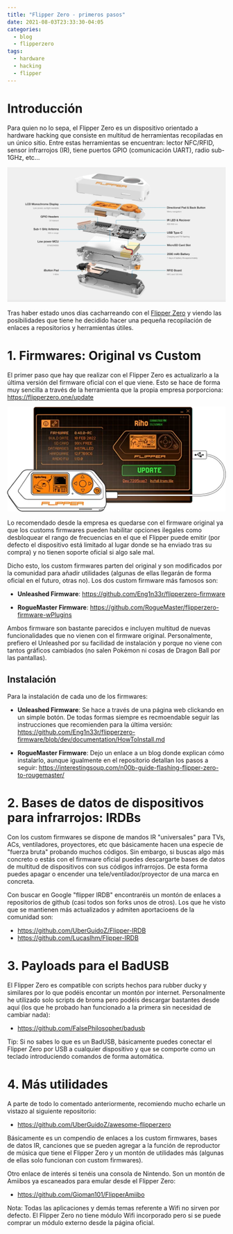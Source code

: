 ```yaml
---
title: "Flipper Zero - primeros pasos"
date: 2021-08-03T23:33:30-04:05
categories:
  - blog
  - flipperzero
tags:
  - hardware
  - hacking
  - flipper
---
```

<h1>Introducción</h1>
Para quien no lo sepa, el Flipper Zero es un dispositivo orientado a hardware hacking que consiste en multitud de herramientas recopiladas en un único sitio. Entre estas herramientas se encuentran: lector NFC/RFID, sensor infrarrojos (IR), tiene puertos GPIO (comunicación UART), radio sub-1GHz, etc...

![flipper000](/assets/images/posts/flipper000.png)

Tras haber estado unos días cacharreando con el <a href = https://flipperzero.one/>Flipper Zero</a> y viendo las posibilidades que tiene he decidido hacer una pequeña recopilación de enlaces a repositorios y herramientas útiles. 

# 1. Firmwares: Original vs Custom
El primer paso que hay que realizar con el Flipper Zero es actualizarlo a la última versión del firmware oficial con el que viene. Esto se hace de forma muy sencilla a través de la herramienta que la propia empresa porporciona: https://flipperzero.one/update

![flipper001](/assets/images/posts/flipper001.png)

Lo recomendado desde la empresa es quedarse con el firmware original ya que los customs firmwares pueden habilitar opciones ilegales como desbloquear el rango de frecuencias en el que el  Flipper puede emitir (por defecto el dispositivo está limitado al lugar donde se ha enviado tras su compra) y no tienen soporte oficial si algo sale mal. 

Dicho esto, los custom firmwares parten del original y son modificados por la comunidad para añadir utilidades (algunas de ellas llegarán de forma oficial en el futuro, otras no). Los dos custom firmware más famosos son: 

- **Unleashed Firmware**: https://github.com/Eng1n33r/flipperzero-firmware

- **RogueMaster Firmware**: https://github.com/RogueMaster/flipperzero-firmware-wPlugins

Ambos firmware son bastante parecidos e incluyen multitud de nuevas funcionalidades que no vienen con el firmware original. Personalmente, prefiero el Unleashed por su facilidad de instalación y porque no viene con tantos gráficos cambiados (no salen Pokémon ni cosas de Dragon Ball por las pantallas).

## Instalación
Para la instalación de cada uno de los firmwares: 

- **Unleashed Firmware**: Se hace a través de una página web clickando en un simple botón. De todas formas siempre es recmoendable seguir las instrucciones que recomienden para la última versión: https://github.com/Eng1n33r/flipperzero-firmware/blob/dev/documentation/HowToInstall.md

- **RogueMaster Firmware**: Dejo un enlace a un blog donde explican cómo instalarlo, aunque igualmente en el repositorio detallan los pasos a seguir: https://interestingsoup.com/n00b-guide-flashing-flipper-zero-to-rougemaster/


# 2. Bases de datos de dispositivos para infrarrojos: IRDBs

Con los custom firmwares se dispone de mandos IR "universales" para TVs, ACs, ventiladores, proyectores, etc que básicamente hacen una especie de "fuerza bruta" probando muchos códigos. Sin embargo, si buscas algo más concreto o estás con el firmware oficial puedes descargarte bases de datos de multitud de dispositivos con sus códigos infrarrojos. De esta forma puedes apagar o encender una tele/ventilador/proyector de una marca en concreta.

Con buscar en Google "flipper IRDB" encontraréis un montón de enlaces a repositorios de github (casi todos son forks unos de otros). Los que he visto que se mantienen más actualizados y admiten aportacioens de la comunidad son: 

- https://github.com/UberGuidoZ/Flipper-IRDB
- https://github.com/Lucaslhm/Flipper-IRDB

# 3. Payloads para el BadUSB 

El Flipper Zero es compatible con scripts hechos para rubber ducky y similares por lo que podéis encontar un montón por internet. Personalmente he utilizado solo scripts de broma pero podéis descargar bastantes desde aquí (los que he probado han funcionado a la primera sin necesidad de cambiar nada): 

- https://github.com/FalsePhilosopher/badusb

Tip: Si no sabes lo que es un BadUSB, básicamente puedes conectar el Flipper Zero por USB a cualquier dispositivo y que se comporte como un teclado introduciendo comandos de forma automática.

# 4. Más utilidades

A parte de todo lo comentado anteriormente, recomiendo mucho echarle un vistazo al siguiente repositorio: 

- https://github.com/UberGuidoZ/awesome-flipperzero

Básicamente es un compendio de enlaces a los custom firmwares, bases de datos IR, canciones que se pueden agregar a la función de reproductor de música que tiene el Flipper Zero y un montón de utilidades más (algunas de ellas solo funcionan con custom firmwares).

Otro enlace de interés si tenéis una consola de Nintendo. Son un montón de Amiibos ya escaneados para emular desde el Flipper Zero: 

- https://github.com/Gioman101/FlipperAmiibo

Nota: Todas las aplicaciones y demás temas referente a Wifi no sirven por defecto. El Flipper Zero no tiene módulo Wifi incorporado pero si se puede comprar un módulo externo desde la página oficial.
